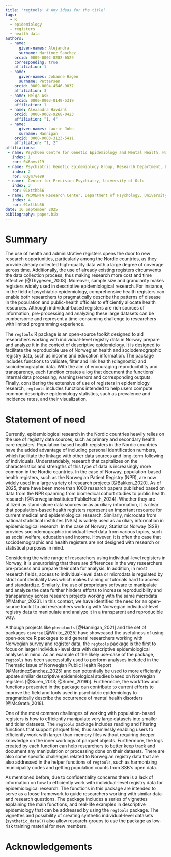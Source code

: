 ```yaml
---
title: 'regtools' # Any ideas for the title? 
tags:
  - R
  - epidemiology
  - registers 
  - health data
authors:
  - name: 
      given-names: Alejandra
      surname: Martinez Sanchez
    orcid: 0009-0002-8282-6529
    corresponding: true
    affiliation: 1
  - name:
      given-names: Johanne Hagen
      surname: Pettersen
    orcid: 0009-0004-4546-9037
    affiliation: 3
  - name: Helga Ask 
    orcid: 0000-0003-0149-5319
    affiliation: 1
  - name: Alexandra Havdahl 
    orcid: 0000-0002-9268-0423
    affiliation: "1, 4"
  - name: 
      given-names: Laurie John
      surname: Hannigan 
    orcid: 0000-0003-3123-5411
    affiliation: "1, 2"
affiliations:
 - name: PsychGen Centre for Genetic Epidemiology and Mental Health, Norwegian Institute of Public Health
   index: 1
   ror: 046nvst19
 - name: Psychiatric Genetic Epidemiology Group, Research Department, Lovisenberg Diaconal Hospital
   index: 2
   ror: 03ym7ve89
 - name:  Center for Precision Psychiatry, University of Oslo
   index: 3
   ror: 01xtthb56
 - name: PROMENTA Research Center, Department of Psychology, University of Oslo
   index: 4
   ror: 01xtthb56
date: 16 September 2025
bibliography: paper.bib
---
```


# Summary
<!-- Summary describing the high-level functionality and purpose of the software for a diverse, non-specialist audience -->
The use of health and administrative registers opens the door to new research opportunities, particularly among the Nordic countries, as they provide already collected high-quality data with a large degree of coverage across time. Additionally, the use of already existing registers circumvents the data collection process, thus making research more cost and time effective [@Thygesen_2008]. Moreover, sample size and granularity makes registers widely used in descriptive epidemiological research. For instance, in the field of psychiatric epidemiology, comprehensive health registers can enable both researchers to pragmatically describe the patterns of disease in the population and public-health officials to efficiently allocate health resources. Although individual-based registers are rich sources of information, pre-processing and analyzing these large datasets can be cumbersome and represent a time-consuming challenge to researchers with limited programming experience.

The `regtools` R package is an open-source toolkit designed to aid researchers working with individual-level registry data in Norway prepare and analyze it in the context of descriptive epidemiology. It is designed to facilitate the reproducible use of Norwegian health and sociodemographic registry data, such as income and education information. The package includes functions to validate, filter and link health (diagnostic) and sociodemographic data. With the aim of encouraging reproducibility and transparency, each function creates a log that document the functions' internal data processing, warnings/errors and corresponding outputs. Finally, considering the extensive of use of registers in epidemiology research, `regtools` includes functions intended to help users compute common descriptive epidemiology statistics, such as prevalence and incidence rates, and their visualization.

# Statement of need
<!-- Statement of need section that clearly illustrates the research purpose of the software and places it in the context of related work -->
Currently, epidemiological research in the Nordic countries heavily relies on the use of registry data sources, such as primary and secondary health care registers. Population-based health registers in the Nordic countries have the added advantage of including personal identification numbers, which facilitate the linkage with other data sources and long-term following of individuals. Understandably, research that capitalizes on the characteristics and strengths of this type of data is increasingly more common in the Nordic countries. In the case of Norway, population-based health registers, such as the Norwegian Patient Registry (NPR), are now widely used in a large variety of research projects [@Bakken_2020]. As of 2025, there have been more than 1000 research papers published based on data from the NPR spanning from biomedical cohort studies to public health research [@NorwegianInstituteofPublicHealth_2024]. Whether they are utilized as stand-alone data sources or as auxiliary information, it is clear that population-based health registers represent an important resource for current medical and epidemiological research. Similarly, microdata from national statistical institutes (NSIs) is widely used as auxiliary information in epidemiological research. In the case of Norway, Statistics Norway (SSB) provides sociodemographic individual-level data from various topics, such as social welfare, education and income. However, it is often the case that sociodemographic and health registers are not designed with research or statistical purposes in mind.

Considering the wide range of researchers using individual-level registers in Norway, it is unsurprising that there are differences in the way researchers pre-process and prepare their data for analysis. In addition, in most research fields, access to individual-level data or microdata is regulated by strict confidentiality laws which makes training or tutorials hard to access and standardize. Similarly, the use of proprietary software to manipulate and analyze the data further hinders efforts to increase reproducibility and transparency across research projects working with the same microdata [@Mathur_2023]. In this context, we have identified the need for an open-source toolkit to aid researchers working with Norwegian individual-level registry data to manipulate and analyze it in a transparent and reproducible way.

Although projects like `phenotools` [@Hannigan_2021] and the set of packages `csverse` [@White_2025] have showcased the usefulness of using open-source R packages to aid general researchers working with Norwegian survey and register data, the `regtools` package is the first to focus on larger individual-level data with descriptive epidemiological analyses in mind. As an example of the likely use-case of the package, `regtools` has been successfully used to perform analyses included in the Thematic Issue of Norwegian Public Health Report [@MartinezSanchez_2025] and can potentially be used to more efficiently update similar descriptive epidemiological studies based on Norwegian registers [@Suren_2013; @Suren_2019b]. Furthermore, the workflow and functions presented in the package can contribute to current efforts to improve the field and tools used in psychiatric epidemiology to pragmatically describe the occurrence of mental health disorders [@McGrath_2018].

One of the most common challenges of working with population-based registers is how to efficiently manipulate very large datasets into smaller and tidier datasets. The `regtools` package includes reading and filtering functions that support parquet files, thus seamlessly enabling users to efficiently work with larger-than-memory files without requiring deeper knowledge on the inner workings of parquet objects. Furthermore, the logs created by each function can help researchers to better keep track and document any manipulation or processing done on their datasets. There are also some specific challenges related to Norwegian registry data that are also addressed in the helper functions of `regtools`, such as harmonizing municipality codes and getting population counts from SSB's open data.

As mentioned before, due to confidentiality concerns there is a lack of information on how to efficiently work with individual-level registry data for epidemiological research. The functions in this package are intended to serve as a loose framework to guide researchers working with similar data and research questions. The package includes a series of vignettes explaining the main functions, and real-life examples in descriptive epidemiology that can be addressed by using the `regtools` package. The vignettes and possibility of creating synthetic individual-level datasets (`synthetic_data()`) also allow research-groups to use the package as low-risk training material for new members.

# Acknowledgements

<!-- Acknowledgment of any financial support, grant numbers? -->
